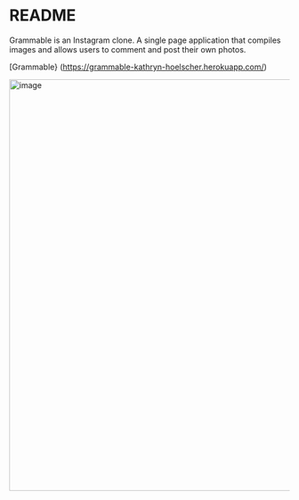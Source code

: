 # README

Grammable is an Instagram clone. A single page application that compiles images and allows users to comment and post their own photos. 

[Grammable} (https://grammable-kathryn-hoelscher.herokuapp.com/)

<img width="740" alt="image" src="https://user-images.githubusercontent.com/56094085/96037615-ae903100-0e2b-11eb-937d-d25b1b642c7e.png">
